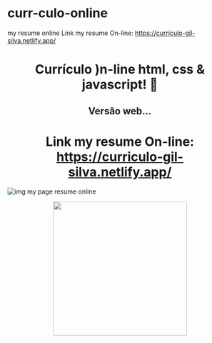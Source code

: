 # curr-culo-online
my resume online
Link my resume On-line: https://curriculo-gil-silva.netlify.app/

<span align="center">

#  Currículo )n-line html, css & javascript! 👋 

## Versão web...
# Link my resume On-line: https://curriculo-gil-silva.netlify.app/
</span>

![img my page resume online](https://github.com/user-attachments/assets/efd77952-3c97-43c2-82dc-a873773dbd02)

<div align="center">
<img src="https://github.com/user-attachments/assets/efd77952-3c97-43c2-82dc-a873773dbd02" width="300px"/>
</div>
